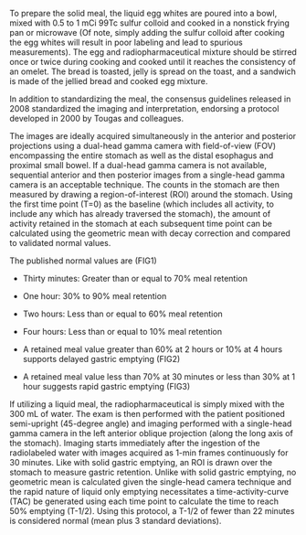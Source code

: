 To prepare the solid meal, the liquid egg whites are poured into a bowl, mixed with 0.5 to 1 mCi 99Tc sulfur colloid and cooked in a nonstick frying pan or microwave (Of note, simply adding the sulfur colloid after cooking the egg whites will result in poor labeling and lead to spurious measurements). The egg and radiopharmaceutical mixture should be stirred once or twice during cooking and cooked until it reaches the consistency of an omelet. The bread is toasted, jelly is spread on the toast, and a sandwich is made of the jellied bread and cooked egg mixture.

In addition to standardizing the meal, the consensus guidelines released in 2008 standardized the imaging and interpretation, endorsing a protocol developed in 2000 by Tougas and colleagues.

The images are ideally acquired simultaneously in the anterior and posterior projections using a dual-head gamma camera with field-of-view (FOV) encompassing the entire stomach as well as the distal esophagus and proximal small bowel. If a dual-head gamma camera is not available, sequential anterior and then posterior images from a single-head gamma camera is an acceptable technique. The counts in the stomach are then measured by drawing a region-of-interest (ROI) around the stomach. Using the first time point (T=0) as the baseline (which includes all activity, to include any which has already traversed the stomach), the amount of activity retained in the stomach at each subsequent time point can be calculated using the geometric mean with decay correction and compared to validated normal values.

The published normal values are (FIG1)

- Thirty minutes: Greater than or equal to 70% meal retention

- One hour: 30% to 90% meal retention

- Two hours: Less than or equal to 60% meal retention

- Four hours: Less than or equal to 10% meal retention

- A retained meal value greater than 60% at 2 hours or 10% at 4 hours supports delayed gastric emptying (FIG2)

- A retained meal value less than 70% at 30 minutes or less than 30% at 1 hour suggests rapid gastric emptying (FIG3)

If utilizing a liquid meal, the radiopharmaceutical is simply mixed with the 300 mL of water. The exam is then performed with the patient positioned semi-upright (45-degree angle) and imaging performed with a single-head gamma camera in the left anterior oblique projection (along the long axis of the stomach). Imaging starts immediately after the ingestion of the radiolabeled water with images acquired as 1-min frames continuously for 30 minutes. Like with solid gastric emptying, an ROI is drawn over the stomach to measure gastric retention. Unlike with solid gastric emptying, no geometric mean is calculated given the single-head camera technique and the rapid nature of liquid only emptying necessitates a time-activity-curve (TAC) be generated using each time point to calculate the time to reach 50% emptying (T-1/2). Using this protocol, a T-1/2 of fewer than 22 minutes is considered normal (mean plus 3 standard deviations).